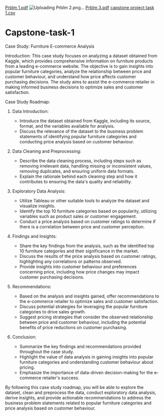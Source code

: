 [Prblm 1.pdf](https://github.com/keerthirani2/Capstone-task-1/files/12029692/Prblm.1.pdf)
![Uploading Prblm 2.png…]()
[Prblm 3.pdf](https://github.com/keerthirani2/Capstone-task-1/files/12029691/Prblm.3.pdf)
[capstone project task 1.csv](https://github.com/keerthirani2/Capstone-task-1/files/12029595/capstone.project.task.1.csv)
# Capstone-task-1
Case Study: Furniture E-commerce Analysis

Introduction:
This case study focuses on analyzing a dataset obtained from Kaggle, which provides comprehensive information on furniture products from a leading e-commerce website. The objective is to gain insights into popular furniture categories, analyze the relationship between price and customer behaviour, and understand how price affects customer purchasing decisions. The study aims to assist the e-commerce retailer in making informed business decisions to optimize sales and customer satisfaction.

Case Study Roadmap:
1. Data Introduction:
   - Introduce the dataset obtained from Kaggle, including its source, format, and the variables available for analysis.
   - Discuss the relevance of the dataset to the business problem statements of identifying popular furniture categories and conducting price analysis based on customer behaviour.

2. Data Cleaning and Preprocessing:
   - Describe the data cleaning process, including steps such as removing irrelevant data, handling missing or inconsistent values, removing duplicates, and ensuring uniform data formats.
   - Explain the rationale behind each cleaning step and how it contributes to ensuring the data's quality and reliability.

3. Exploratory Data Analysis:
   - Utilize Tableau or other suitable tools to analyze the dataset and visualize insights.
   - Identify the top 10 furniture categories based on popularity, utilizing variables such as product sales or customer engagement.
   - Conduct a price analysis based on customer ratings to determine if there is a correlation between price and customer perception.

4. Findings and Insights:
   - Share the key findings from the analysis, such as the identified top 10 furniture categories and their significance in the market.
   - Discuss the results of the price analysis based on customer ratings, highlighting any correlations or patterns observed.
   - Provide insights into customer behaviour and preferences concerning price, including how price changes may impact customer purchasing decisions.

5. Recommendations:
   - Based on the analysis and insights gained, offer recommendations to the e-commerce retailer to optimize sales and customer satisfaction.
   - Discuss potential strategies for leveraging the popular furniture categories to drive sales growth.
   - Suggest pricing strategies that consider the observed relationship between price and customer behaviour, including the potential benefits of price reductions on customer purchasing.

6. Conclusion:
   - Summarize the key findings and recommendations provided throughout the case study.
   - Highlight the value of data analysis in gaining insights into popular furniture categories and understanding customer behaviour about pricing.
   - Emphasize the importance of data-driven decision-making for the e-commerce retailer's success.

By following this case study roadmap, you will be able to explore the dataset, clean and preprocess the data, conduct exploratory data analysis, derive insights, and provide actionable recommendations to address the business problem statements related to popular furniture categories and price analysis based on customer behaviour.
